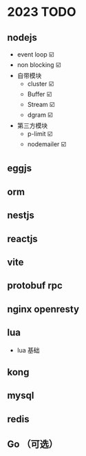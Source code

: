# 2023 TODO

## nodejs

- event loop ☑️
- non blocking ☑️
- 自带模块
  - cluster ☑️
  - Buffer ☑️
  - Stream ☑️
  - dgram ☑️
- 第三方模块
  - p-limit ☑️
  - nodemailer ☑️

## eggjs

## orm

## nestjs

## reactjs

## vite

## protobuf rpc

## nginx openresty

## lua

- lua 基础

## kong

## mysql

## redis

## Go （可选）

